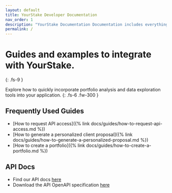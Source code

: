 ```yaml
---
layout: default
title: YourStake Developer Documentation
nav_order: 1
description: "YourStake Documentation Documentation includes everything you need to quickly incorporate portfolio analysis and data exploration tool into your application."
permalink: /
---
```


# Guides and examples to integrate with YourStake.
{: .fs-9 }

Explore how to quickly incorporate portfolio analysis and data exploration tools into your application.
{: .fs-6 .fw-300 }

## Frequently Used Guides

- [How to request API access]({% link docs/guides/how-to-request-api-access.md %})
- [How to generate a personalized client proposal]({% link docs/guides/how-to-generate-a-personalized-proposal.md %})
- [How to create a portfolio]({% link docs/guides/how-to-create-a-portfolio.md %})



## API Docs

- Find our API docs [here](https://www.yourstake.org/api/docs/)
- Download the API OpenAPI specification [here](https://www.yourstake.org/api/docs/api-schema)










